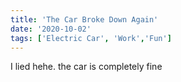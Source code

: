 ```yaml
---
title: 'The Car Broke Down Again'
date: '2020-10-02'
tags: ['Electric Car', 'Work','Fun']
---
```

I lied hehe. the car is completely fine